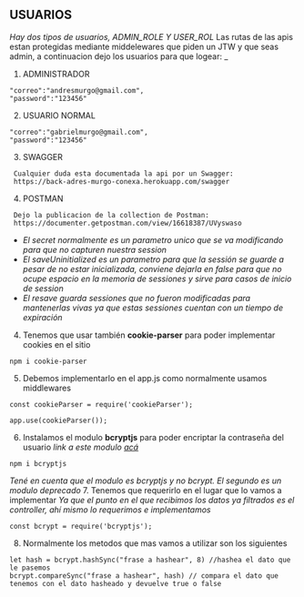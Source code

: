 ## USUARIOS
_Hay dos tipos de usuarios, ADMIN_ROLE Y USER_ROL_
Las rutas de las apis estan protegidas mediante middelewares que piden un JTW y que seas admin, a continuacion dejo los usuarios para que logear:
_
1.  ADMINISTRADOR
```
"correo":"andresmurgo@gmail.com",
"password":"123456"
```
2. USUARIO NORMAL
```
"correo":"gabrielmurgo@gmail.com",
"password":"123456"
```
3. SWAGGER
```
 Cualquier duda esta documentada la api por un Swagger:
 https://back-adres-murgo-conexa.herokuapp.com/swagger

```
4. POSTMAN
```
 Dejo la publicacion de la collection de Postman:
 https://documenter.getpostman.com/view/16618387/UVyswaso

```
- _El secret normalmente es un parametro unico que se va modificando para que no capturen nuestra session_
- _El saveUninitialized es un parametro para que la sessión se guarde a pesar de no estar inicializada, conviene dejarla en false para que no ocupe espacio en la memoria de sessiones y sirve para casos de inicio de session_
- _El resave guarda sessiones que no fueron modificadas para mantenerlas vivas ya que estas sessiones cuentan con un tiempo de expiración_
4. Tenemos que usar también **cookie-parser** para poder implementar cookies en el sitio
```
npm i cookie-parser
```
5. Debemos implementarlo en el app.js como normalmente usamos middlewares
```
const cookieParser = require('cookieParser');

app.use(cookieParser());
```
6. Instalamos el modulo **bcryptjs** para poder encriptar la contraseña del usuario
_link a este modulo [acá](https://www.npmjs.com/package/bcryptjs)_
```
npm i bcryptjs
```
_Tené en cuenta que el modulo es bcryptjs y no bcrypt. El segundo es un modulo deprecado_
7. Tenemos que requerirlo en el lugar que lo vamos a implementar
_Ya que el punto en el que recibimos los datos ya filtrados es el controller, ahí mismo lo requerimos e implementamos_
```
const bcrypt = require('bcryptjs');
```
8. Normalmente los metodos que mas vamos a utilizar son los siguientes
```
let hash = bcrypt.hashSync("frase a hashear", 8) //hashea el dato que le pasemos
bcrypt.compareSync("frase a hashear", hash) // compara el dato que tenemos con el dato hasheado y devuelve true o false
```